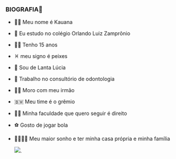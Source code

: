 ### BIOGRAFIA👋

<!--
**kauanaferreira/kauanaferreira** is a ✨ _special_ ✨ repository because its `README.md` (this file) appears on your GitHub profile.


-->

-  👱‍♀️ Meu nome é Kauana
-  📖 Eu estudo no colégio Orlando Luiz Zamprônio
-  🧏‍♀️ Tenho 15 anos
-   ♓ meu signo é peixes
-  📍 Sou de Lanta Lúcia
-  🦷 Trabalho no consultório de odontologia
-  🙎‍♂️ Moro com meu irmão
-  🇧🇼 Meu time é o grêmio
-  👩‍🎓 Minha faculdade que quero seguir é direito
-  ⚽ Gosto de jogar bola
- 👨‍👩‍👧‍👦 Meu maior sonho e ter minha casa própria e minha família

  ![](https://media.tenor.com/MQ_1wXzGcHIAAAAC/school-book.gif).
